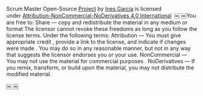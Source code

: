 Scrum Master Open-Source [Project](https://getagile.co.uk/) by [Ines Garcia](https://github.com/GarciaInes) is licensed under [Attribution-NonCommercial-NoDerivatives 4.0 International](https://creativecommons.org/licenses/by-nc-nd/4.0/?ref=chooser-v1) 
￼
￼You are free to:
Share — copy and redistribute the material in any medium or format
The licensor cannot revoke these freedoms as long as you follow the license terms.
Under the following terms:
Attribution — You must give appropriate credit , provide a link to the license, and indicate if changes were made . You may do so in any reasonable manner, but not in any way that suggests the licensor endorses you or your use.
NonCommercial — You may not use the material for commercial purposes .
NoDerivatives — If you remix, transform, or build upon the material, you may not distribute the modified material.

￼
￼
